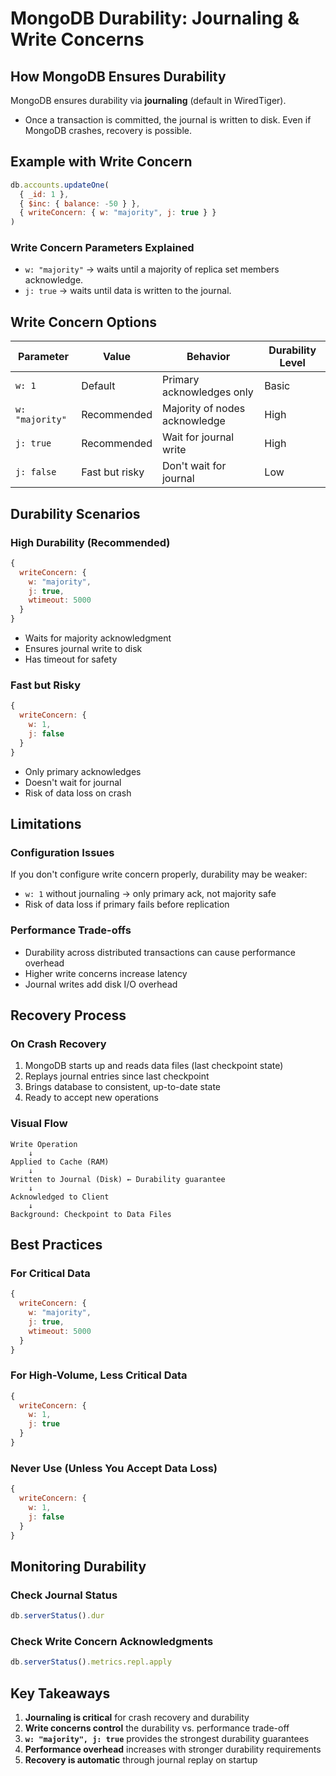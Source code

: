 # MongoDB Durability: Journaling & Write Concerns

## How MongoDB Ensures Durability

MongoDB ensures durability via **journaling** (default in WiredTiger).

- Once a transaction is committed, the journal is written to disk. Even if MongoDB crashes, recovery is possible.

## Example with Write Concern

```javascript
db.accounts.updateOne(
  { _id: 1 },
  { $inc: { balance: -50 } },
  { writeConcern: { w: "majority", j: true } }
)
```

### Write Concern Parameters Explained

- `w: "majority"` → waits until a majority of replica set members acknowledge.
- `j: true` → waits until data is written to the journal.

## Write Concern Options

| Parameter | Value | Behavior | Durability Level |
|-----------|--------|----------|------------------|
| `w: 1` | Default | Primary acknowledges only | Basic |
| `w: "majority"` | Recommended | Majority of nodes acknowledge | High |
| `j: true` | Recommended | Wait for journal write | High |
| `j: false` | Fast but risky | Don't wait for journal | Low |

## Durability Scenarios

### High Durability (Recommended)
```javascript
{
  writeConcern: { 
    w: "majority", 
    j: true,
    wtimeout: 5000
  }
}
```
- Waits for majority acknowledgment
- Ensures journal write to disk
- Has timeout for safety

### Fast but Risky
```javascript
{
  writeConcern: { 
    w: 1, 
    j: false 
  }
}
```
- Only primary acknowledges
- Doesn't wait for journal
- Risk of data loss on crash

## Limitations

### Configuration Issues
If you don't configure write concern properly, durability may be weaker:
- `w: 1` without journaling → only primary ack, not majority safe
- Risk of data loss if primary fails before replication

### Performance Trade-offs
- Durability across distributed transactions can cause performance overhead
- Higher write concerns increase latency
- Journal writes add disk I/O overhead

## Recovery Process

### On Crash Recovery
1. MongoDB starts up and reads data files (last checkpoint state)
2. Replays journal entries since last checkpoint
3. Brings database to consistent, up-to-date state
4. Ready to accept new operations

### Visual Flow
```
Write Operation
    ↓
Applied to Cache (RAM)
    ↓
Written to Journal (Disk) ← Durability guarantee
    ↓
Acknowledged to Client
    ↓
Background: Checkpoint to Data Files
```

## Best Practices

### For Critical Data
```javascript
{
  writeConcern: { 
    w: "majority", 
    j: true,
    wtimeout: 5000
  }
}
```

### For High-Volume, Less Critical Data
```javascript
{
  writeConcern: { 
    w: 1, 
    j: true
  }
}
```

### Never Use (Unless You Accept Data Loss)
```javascript
{
  writeConcern: { 
    w: 1, 
    j: false
  }
}
```

## Monitoring Durability

### Check Journal Status
```javascript
db.serverStatus().dur
```

### Check Write Concern Acknowledgments
```javascript
db.serverStatus().metrics.repl.apply
```

## Key Takeaways

1. **Journaling is critical** for crash recovery and durability
2. **Write concerns control** the durability vs. performance trade-off
3. **`w: "majority", j: true`** provides the strongest durability guarantees
4. **Performance overhead** increases with stronger durability requirements
5. **Recovery is automatic** through journal replay on startup